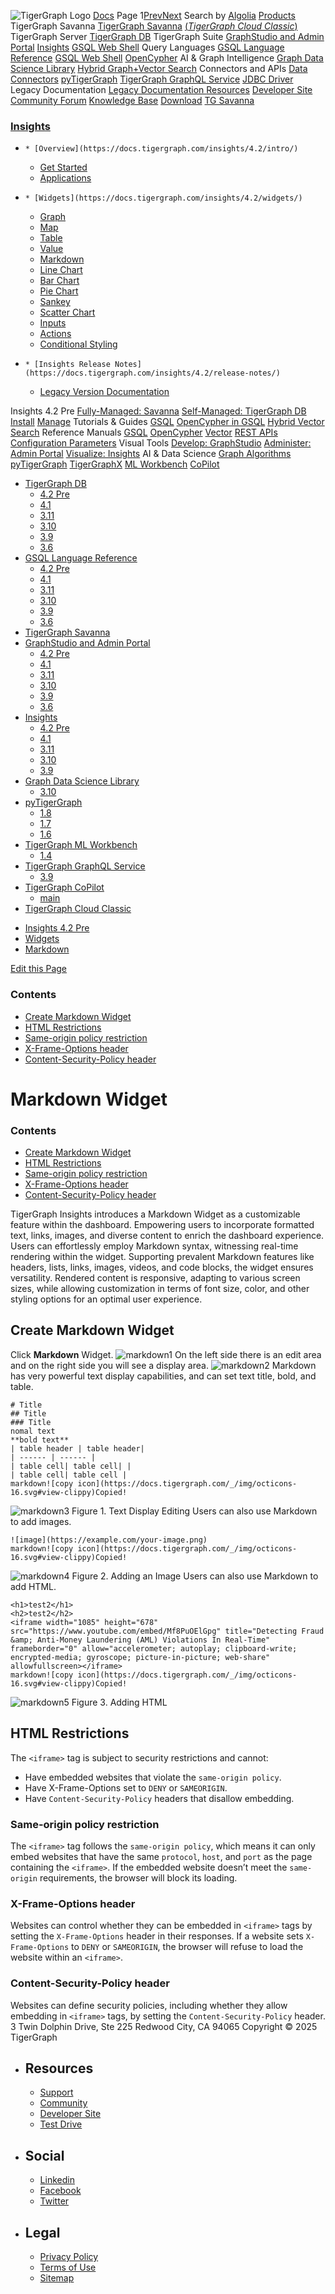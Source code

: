![TigerGraph Logo](https://www.tigergraph.com/wp-content/uploads/2020/05/TG_LOGO.svg) [Docs](https://docs.tigergraph.com/home)
Page 1[Prev](https://docs.tigergraph.com/insights/4.2/widgets/markdown-widget)[Next](https://docs.tigergraph.com/insights/4.2/widgets/markdown-widget)
Search by [Algolia](https://www.algolia.com/docsearch)
[Products](https://docs.tigergraph.com/insights/4.2/widgets/markdown-widget)
TigerGraph Savanna
[TigerGraph Savanna](https://docs.tigergraph.com/savanna/main/overview/) [(_TigerGraph Cloud Classic_)](https://docs.tigergraph.com/cloud/main/start/overview)
TigerGraph Server
[TigerGraph DB](https://docs.tigergraph.com/tigergraph-server/4.2/intro/)
TigerGraph Suite
[GraphStudio and Admin Portal](https://docs.tigergraph.com/gui/4.2/intro/) [Insights](https://docs.tigergraph.com/insights/4.2/intro/) [GSQL Web Shell](https://docs.tigergraph.com/tigergraph-server/current/gsql-shell/web)
Query Languages
[GSQL Language Reference](https://docs.tigergraph.com/gsql-ref/4.2/intro/) [GSQL Web Shell](https://docs.tigergraph.com/tigergraph-server/current/gsql-shell/web) [OpenCypher](https://docs.tigergraph.com/gsql-ref/current/opencypher-in-gsql)
AI & Graph Intelligence
[Graph Data Science Library](https://docs.tigergraph.com/graph-ml/3.10/intro/) [Hybrid Graph+Vector Search](https://docs.tigergraph.com/gsql-ref/current/vector/)
Connectors and APIs
[Data Connectors](https://docs.tigergraph.com/tigergraph-server/current/data-loading) [pyTigerGraph](https://docs.tigergraph.com/pytigergraph/1.8/intro/) [TigerGraph GraphQL Service](https://docs.tigergraph.com/graphql/3.9/) [JDBC Driver](https://github.com/tigergraph/ecosys/tree/master/tools/etl/tg-jdbc-driver)
Legacy Documentation
[ Legacy Documentation ](https://docs-legacy.tigergraph.com)
[Resources](https://docs.tigergraph.com/insights/4.2/widgets/markdown-widget)
[Developer Site](https://dev.tigergraph.com/) [Community Forum](https://community.tigergraph.com/) [Knowledge Base](https://tigergraph.freshdesk.com/support/solutions)
[Download](https://dl.tigergraph.com)
[ TG Savanna](https://savanna.tgcloud.io)
### [Insights](https://docs.tigergraph.com/insights/4.2/intro/)
  *     * [Overview](https://docs.tigergraph.com/insights/4.2/intro/)
    * [Get Started](https://docs.tigergraph.com/insights/4.2/intro/get-started)
    * [Applications](https://docs.tigergraph.com/insights/4.2/intro/applications)
  *     * [Widgets](https://docs.tigergraph.com/insights/4.2/widgets/)
      * [Graph](https://docs.tigergraph.com/insights/4.2/widgets/graph-widget)
      * [Map](https://docs.tigergraph.com/insights/4.2/widgets/map-widget)
      * [Table](https://docs.tigergraph.com/insights/4.2/widgets/table-widget)
      * [Value](https://docs.tigergraph.com/insights/4.2/widgets/single-value)
      * [Markdown](https://docs.tigergraph.com/insights/4.2/widgets/markdown-widget)
      * [Line Chart](https://docs.tigergraph.com/insights/4.2/widgets/line-chart)
      * [Bar Chart](https://docs.tigergraph.com/insights/4.2/widgets/bar-chart)
      * [Pie Chart](https://docs.tigergraph.com/insights/4.2/widgets/pie-chart)
      * [Sankey](https://docs.tigergraph.com/insights/4.2/widgets/sankey)
      * [Scatter Chart](https://docs.tigergraph.com/insights/4.2/widgets/scatter-plot-widget)
      * [Inputs](https://docs.tigergraph.com/insights/4.2/widgets/inputs)
    * [Actions](https://docs.tigergraph.com/insights/4.2/widgets/actions)
    * [Conditional Styling](https://docs.tigergraph.com/insights/4.2/widgets/conditional-styling)
  *     * [Insights Release Notes](https://docs.tigergraph.com/insights/4.2/release-notes/)
    * [Legacy Version Documentation](https://docs.tigergraph.com/insights/4.2/release-notes/legacy-tg-versions)


Insights 4.2 Pre
[Fully-Managed: Savanna](https://docs.tigergraph.com/savanna/main/overview/)
[Self-Managed: TigerGraph DB](https://docs.tigergraph.com/tigergraph-server/4.2/intro/)
[Install](https://docs.tigergraph.com/tigergraph-server/current/getting-started/) [Manage](https://docs.tigergraph.com/tigergraph-server/current/system-management/)
Tutorials & Guides
[GSQL](https://github.com/tigergraph/ecosys/blob/master/tutorials/GSQL.md) [OpenCypher in GSQL](https://github.com/tigergraph/ecosys/blob/master/tutorials/Cypher.md) [Hybrid Vector Search](https://github.com/tigergraph/ecosys/blob/master/tutorials/VectorSearch.md)
Reference Manuals
[GSQL](https://docs.tigergraph.com/gsql-ref/4.2/intro/) [OpenCypher](https://docs.tigergraph.com/gsql-ref/current/opencypher-in-gsql/) [Vector](https://docs.tigergraph.com/gsql-ref/current/vector/) [REST APIs](https://docs.tigergraph.com/tigergraph-server/current/api/) [Configuration Parameters](https://docs.tigergraph.com/tigergraph-server/current/reference/configuration-parameters)
Visual Tools
[Develop: GraphStudio](https://docs.tigergraph.com/gui/4.2/intro/) [Administer: Admin Portal](https://docs.tigergraph.com/gui/4.2/intro/) [Visualize: Insights](https://docs.tigergraph.com/insights/4.2/intro/)
AI & Data Science
[Graph Algorithms](https://docs.tigergraph.com/graph-ml/3.10/intro/) [pyTigerGraph](https://docs.tigergraph.com/pytigergraph/1.8/intro/) [TigerGraphX](https://github.com/tigergraph/ecosys/blob/master/tutorials/TigerGraphX.md) [ML Workbench](https://docs.tigergraph.com/ml-workbench/1.4/intro/) [CoPilot](https://docs.tigergraph.com/tg-copilot/intro/)
  * [TigerGraph DB](https://docs.tigergraph.com/tigergraph-server/4.2/intro/)
    * [4.2 Pre](https://docs.tigergraph.com/tigergraph-server/4.2/intro/)
    * [4.1](https://docs.tigergraph.com/tigergraph-server/4.1/intro/)
    * [3.11](https://docs.tigergraph.com/tigergraph-server/3.11/intro/)
    * [3.10](https://docs.tigergraph.com/tigergraph-server/3.10/intro/)
    * [3.9](https://docs.tigergraph.com/tigergraph-server/3.9/intro/)
    * [3.6](https://docs.tigergraph.com/tigergraph-server/3.6/intro/)
  * [GSQL Language Reference](https://docs.tigergraph.com/gsql-ref/4.2/intro/)
    * [4.2 Pre](https://docs.tigergraph.com/gsql-ref/4.2/intro/)
    * [4.1](https://docs.tigergraph.com/gsql-ref/4.1/intro/)
    * [3.11](https://docs.tigergraph.com/gsql-ref/3.11/intro/)
    * [3.10](https://docs.tigergraph.com/gsql-ref/3.10/intro/)
    * [3.9](https://docs.tigergraph.com/gsql-ref/3.9/intro/)
    * [3.6](https://docs.tigergraph.com/gsql-ref/3.6/intro/intro)
  * [TigerGraph Savanna](https://docs.tigergraph.com/savanna/main/overview/)
  * [GraphStudio and Admin Portal](https://docs.tigergraph.com/gui/4.2/intro/)
    * [4.2 Pre](https://docs.tigergraph.com/gui/4.2/intro/)
    * [4.1](https://docs.tigergraph.com/gui/4.1/intro/)
    * [3.11](https://docs.tigergraph.com/gui/3.11/intro/)
    * [3.10](https://docs.tigergraph.com/gui/3.10/intro/)
    * [3.9](https://docs.tigergraph.com/gui/3.9/intro/)
    * [3.6](https://docs.tigergraph.com/gui/3.6/graphstudio/overview)
  * [Insights](https://docs.tigergraph.com/insights/4.2/intro/)
    * [4.2 Pre](https://docs.tigergraph.com/insights/4.2/intro/)
    * [4.1](https://docs.tigergraph.com/insights/4.1/intro/)
    * [3.11](https://docs.tigergraph.com/insights/3.11/intro/)
    * [3.10](https://docs.tigergraph.com/insights/3.10/intro/)
    * [3.9](https://docs.tigergraph.com/insights/3.9/intro/)
  * [Graph Data Science Library](https://docs.tigergraph.com/graph-ml/3.10/intro/)
    * [3.10](https://docs.tigergraph.com/graph-ml/3.10/intro/)
  * [pyTigerGraph](https://docs.tigergraph.com/pytigergraph/1.8/intro/)
    * [1.8](https://docs.tigergraph.com/pytigergraph/1.8/intro/)
    * [1.7](https://docs.tigergraph.com/pytigergraph/1.7/intro/)
    * [1.6](https://docs.tigergraph.com/pytigergraph/1.6/intro/)
  * [TigerGraph ML Workbench](https://docs.tigergraph.com/ml-workbench/1.4/intro/)
    * [1.4](https://docs.tigergraph.com/ml-workbench/1.4/intro/)
  * [TigerGraph GraphQL Service](https://docs.tigergraph.com/graphql/3.9/)
    * [3.9](https://docs.tigergraph.com/graphql/3.9/)
  * [TigerGraph CoPilot](https://docs.tigergraph.com/tg-copilot/intro/)
    * [main](https://docs.tigergraph.com/tg-copilot/intro/)
  * [TigerGraph Cloud Classic](https://docs.tigergraph.com/cloud/main/start/overview)


[](https://docs.tigergraph.com/home/)
  * [Insights 4.2 Pre](https://docs.tigergraph.com/insights/4.2/intro/)
  * [Widgets](https://docs.tigergraph.com/insights/4.2/widgets/)
  * [Markdown](https://docs.tigergraph.com/insights/4.2/widgets/markdown-widget)


[Edit this Page](https://github.com/tigergraph/insights-docs/edit/4.2/modules/widgets/pages/markdown-widget.adoc)
### Contents
  * [Create Markdown Widget](https://docs.tigergraph.com/insights/4.2/widgets/markdown-widget#_create_markdown_widget)
  * [HTML Restrictions](https://docs.tigergraph.com/insights/4.2/widgets/markdown-widget#_html_restrictions)
  * [Same-origin policy restriction](https://docs.tigergraph.com/insights/4.2/widgets/markdown-widget#_same_origin_policy_restriction)
  * [X-Frame-Options header](https://docs.tigergraph.com/insights/4.2/widgets/markdown-widget#_x_frame_options_header)
  * [Content-Security-Policy header](https://docs.tigergraph.com/insights/4.2/widgets/markdown-widget#_content_security_policy_header)


# Markdown Widget
### Contents
  * [Create Markdown Widget](https://docs.tigergraph.com/insights/4.2/widgets/markdown-widget#_create_markdown_widget)
  * [HTML Restrictions](https://docs.tigergraph.com/insights/4.2/widgets/markdown-widget#_html_restrictions)
  * [Same-origin policy restriction](https://docs.tigergraph.com/insights/4.2/widgets/markdown-widget#_same_origin_policy_restriction)
  * [X-Frame-Options header](https://docs.tigergraph.com/insights/4.2/widgets/markdown-widget#_x_frame_options_header)
  * [Content-Security-Policy header](https://docs.tigergraph.com/insights/4.2/widgets/markdown-widget#_content_security_policy_header)


TigerGraph Insights introduces a Markdown Widget as a customizable feature within the dashboard. Empowering users to incorporate formatted text, links, images, and diverse content to enrich the dashboard experience. Users can effortlessly employ Markdown syntax, witnessing real-time rendering within the widget. Supporting prevalent Markdown features like headers, lists, links, images, videos, and code blocks, the widget ensures versatility. Rendered content is responsive, adapting to various screen sizes, while allowing customization in terms of font size, color, and other styling options for an optimal user experience.
## [](https://docs.tigergraph.com/insights/4.2/widgets/markdown-widget#_create_markdown_widget)Create Markdown Widget
Click **Markdown** Widget.
![markdown1](https://docs.tigergraph.com/insights/4.2/widgets/_images/markdown1.png)
On the left side there is an edit area and on the right side you will see a display area.
![markdown2](https://docs.tigergraph.com/insights/4.2/widgets/_images/markdown2.png)
Markdown has very powerful text display capabilities, and can set text title, bold, and table.
```
# Title
## Title
### Title
nomal text
**bold text**
| table header | table header|
| ------ | ------ |
| table cell| table cell| |
| table cell| table cell |
markdown![copy icon](https://docs.tigergraph.com/_/img/octicons-16.svg#view-clippy)Copied!

```

![markdown3](https://docs.tigergraph.com/insights/4.2/widgets/_images/markdown3.png)
Figure 1. Text Display Editing
Users can also use Markdown to add images.
```
![image](https://example.com/your-image.png)
markdown![copy icon](https://docs.tigergraph.com/_/img/octicons-16.svg#view-clippy)Copied!

```

![markdown4](https://docs.tigergraph.com/insights/4.2/widgets/_images/markdown4.png)
Figure 2. Adding an Image
Users can also use Markdown to add HTML.
```
<h1>test2</h1>
<h2>test2</h2>
<iframe width="1085" height="678" src="https://www.youtube.com/embed/Mf8PuOElGpg" title="Detecting Fraud &amp; Anti-Money Laundering (AML) Violations In Real-Time" frameborder="0" allow="accelerometer; autoplay; clipboard-write; encrypted-media; gyroscope; picture-in-picture; web-share" allowfullscreen></iframe>
markdown![copy icon](https://docs.tigergraph.com/_/img/octicons-16.svg#view-clippy)Copied!

```

![markdown5](https://docs.tigergraph.com/insights/4.2/widgets/_images/markdown5.png)
Figure 3. Adding HTML
## [](https://docs.tigergraph.com/insights/4.2/widgets/markdown-widget#_html_restrictions)HTML Restrictions
The `<iframe>` tag is subject to security restrictions and cannot:
  * Have embedded websites that violate the `same-origin policy`.
  * Have X-Frame-Options set to `DENY` or `SAMEORIGIN`.
  * Have `Content-Security-Policy` headers that disallow embedding.


### [](https://docs.tigergraph.com/insights/4.2/widgets/markdown-widget#_same_origin_policy_restriction)Same-origin policy restriction
The `<iframe>` tag follows the `same-origin policy`, which means it can only embed websites that have the same `protocol`, `host`, and `port` as the page containing the `<iframe>`.
If the embedded website doesn’t meet the `same-origin` requirements, the browser will block its loading.
### [](https://docs.tigergraph.com/insights/4.2/widgets/markdown-widget#_x_frame_options_header)X-Frame-Options header
Websites can control whether they can be embedded in `<iframe>` tags by setting the `X-Frame-Options` header in their responses. If a website sets `X-Frame-Options` to `DENY` or `SAMEORIGIN`, the browser will refuse to load the website within an `<iframe>`.
### [](https://docs.tigergraph.com/insights/4.2/widgets/markdown-widget#_content_security_policy_header)Content-Security-Policy header
Websites can define security policies, including whether they allow embedding in `<iframe>` tags, by setting the `Content-Security-Policy` header.
3 Twin Dolphin Drive, Ste 225 Redwood City, CA 94065 
Copyright © 2025 TigerGraph
  * ## Resources
    * [Support](https://www.tigergraph.com/support/)
    * [Community](https://community.tigergraph.com/)
    * [Developer Site](https://dev.tigergraph.com/)
    * [Test Drive](https://testdrive.tigergraph.com/)
  * ## Social
    * [Linkedin](https://www.linkedin.com/company/tigergraph/)
    * [Facebook](https://www.facebook.com/TigerGraphDB/)
    * [Twitter](https://twitter.com/tigergraphdb)
  * ## Legal
    * [Privacy Policy](https://www.tigergraph.com/privacy-policy/)
    * [Terms of Use](https://www.tigergraph.com/terms/)
    * [Sitemap](https://docs.tigergraph.com/sitemap.xml)


